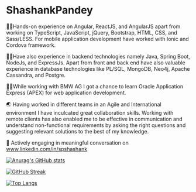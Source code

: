 # ShashankPandey

⛹🏻Hands-on experience on Angular, ReactJS, and AngularJS apart from working on TypeScript, JavaScript, jQuery, Bootstrap, HTML, CSS, and Sass/LESS. For mobile application development have worked with Ionic and Cordova framework.

🏌️‍♂️Have also experience in backend technologies namely Java, Spring Boot, NodeJs, and ExpressJs. Apart from front and back end have also valuable experience in database technologies like PL/SQL, MongoDB, Neo4j, Apache Cassandra, and Postgre.

👨‍💼While working with BMW AG I got a chance to learn Oracle Application Express (APEX) for web application development. 

🌏 Having worked in different teams in an Agile and International environment I have inculcated great collaboration skills. Working with remote clients has also enabled me to be effective in communication and understand non-functional requirements by asking the right questions and suggesting relevant solutions to the best of my knowledge.

💬 Actively engaging in meaningful conversation on www.linkedin.com/in/spshashank

[![Anurag's GitHub stats](https://github-readme-stats.vercel.app/api?username=spShashankGIT)](https://github.com/anuraghazra/github-readme-stats)

[![GitHub Streak](https://github-readme-streak-stats.herokuapp.com?user=spShashankGit)](https://git.io/streak-stats)

[![Top Langs](https://github-readme-stats.vercel.app/api/top-langs/?username=spShashankGIT)](https://github.com/anuraghazra/github-readme-stats)

